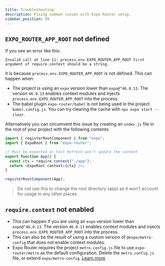 ```yaml
---
title: Troubleshooting
description: Fixing common issues with Expo Router setup.
sidebar_position: 99
---
```


## `EXPO_ROUTER_APP_ROOT` not defined

If you see an error like this:

```
Invalid call at line 11: process.env.EXPO_ROUTER_APP_ROOT First argument of require.context should be a string.
```

It is because `process.env.EXPO_ROUTER_APP_ROOT` is not defined. This can happen when:

- The project is using an `expo` version lower than `expo@^46.0.13`. The version `46.0.13` enables context modules and injects `process.env.EXPO_ROUTER_APP_ROOT` into the process.
- The babel plugin `expo-router/babel` is not being used in the project `babel.config.js`. You can try clearing the cache with `npx expo start --clear`.

Alternatively you can circumvent this issue by creating an `index.js` file in the root of your project with the following contents:

```js
import { registerRootComponent } from "expo";
import { ExpoRoot } from "expo-router";

// Must be exported or Fast Refresh won't update the context
export function App() {
  const ctx = require.context("./app");
  return <ExpoRoot context={ctx} />;
}

registerRootComponent(App);
```

> Do not use this to change the root directory (app) as it won't account for usage in any other places.

## `require.context` not enabled

- This can happen if you are using an `expo` version lower than `expo@^46.0.13`. The version `46.0.13` enables context modules and injects `process.env.EXPO_ROUTER_APP_ROOT` into the process.
- This can also be the result of using a custom version of `@expo/metro-config` that does not enable context modules.
- Expo Router requires the project `metro.config.js` file to use `expo-router/metro` as the default configuration. Delete the `metro.config.js` file, or extend `expo/metro-config`. [Learn more](https://docs.expo.dev/guides/customizing-metro/)
